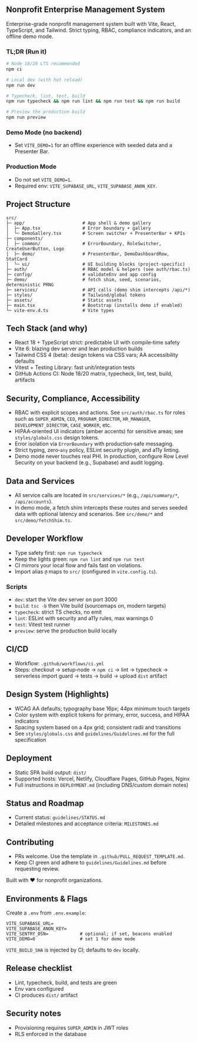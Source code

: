 ## Nonprofit Enterprise Management System

Enterprise-grade nonprofit management system built with Vite, React, TypeScript, and Tailwind. Strict typing, RBAC, compliance indicators, and an offline demo mode.

### TL;DR (Run it)

```bash
# Node 18/20 LTS recommended
npm ci

# Local dev (with hot reload)
npm run dev

# Typecheck, lint, test, build
npm run typecheck && npm run lint && npm run test && npm run build

# Preview the production build
npm run preview
```

### Demo Mode (no backend)

- Set `VITE_DEMO=1` for an offline experience with seeded data and a Presenter Bar.

### Production Mode

- Do not set `VITE_DEMO=1`.
- Required env: `VITE_SUPABASE_URL`, `VITE_SUPABASE_ANON_KEY`.

## Project Structure

```text
src/
├─ app/                      # App shell & demo gallery
│  ├─ App.tsx                # Error boundary + gallery
│  └─ DemoGallery.tsx        # Screen switcher + PresenterBar + KPIs
├─ components/
│  ├─ common/                # ErrorBoundary, RoleSwitcher, CreateUserButton, Logo
│  ├─ demo/                  # PresenterBar, DemoDashboardRow, StatCard
│  └─ ui/                    # UI building blocks (project-specific)
├─ auth/                     # RBAC model & helpers (see auth/rbac.ts)
├─ config/                   # validateEnv and app config
├─ demo/                     # fetch shim, seed, scenarios, deterministic PRNG
├─ services/                 # API calls (demo shim intercepts /api/*)
├─ styles/                   # Tailwind/global tokens
├─ assets/                   # Static assets
├─ main.tsx                  # Bootstrap (installs demo if enabled)
└─ vite-env.d.ts             # Vite types
```

## Tech Stack (and why)

- React 18 + TypeScript strict: predictable UI with compile‑time safety
- Vite 6: blazing dev server and lean production builds
- Tailwind CSS 4 (beta): design tokens via CSS vars; AA accessibility defaults
- Vitest + Testing Library: fast unit/integration tests
- GitHub Actions CI: Node 18/20 matrix, typecheck, lint, test, build, artifacts

## Security, Compliance, Accessibility

- RBAC with explicit scopes and actions. See `src/auth/rbac.ts` for roles such as `SUPER_ADMIN`, `CEO`, `PROGRAM_DIRECTOR`, `HR_MANAGER`, `DEVELOPMENT_DIRECTOR`, `CASE_WORKER`, etc.
- HIPAA‑oriented UI indicators (amber accents) for sensitive areas; see `styles/globals.css` design tokens.
- Error isolation via `ErrorBoundary` with production‑safe messaging.
- Strict typing, zero‑`any` policy, ESLint security plugin, and a11y linting.
- Demo mode never touches real PHI. In production, configure Row Level Security on your backend (e.g., Supabase) and audit logging.

## Data and Services

- All service calls are located in `src/services/*` (e.g., `/api/summary/*`, `/api/accounts`).
- In demo mode, a fetch shim intercepts these routes and serves seeded data with optional latency and scenarios. See `src/demo/*` and `src/demo/fetchShim.ts`.

## Developer Workflow

- Type safety first: `npm run typecheck`
- Keep the lights green: `npm run lint` and `npm run test`
- CI mirrors your local flow and fails fast on violations.
- Import alias `@` maps to `src/` (configured in `vite.config.ts`).

### Scripts

- `dev`: start the Vite dev server on port 3000
- `build`: `tsc -b` then Vite build (sourcemaps on, modern targets)
- `typecheck`: strict TS checks, no emit
- `lint`: ESLint with security and a11y rules, max warnings 0
- `test`: Vitest test runner
- `preview`: serve the production build locally

## CI/CD

- Workflow: `.github/workflows/ci.yml`
- Steps: checkout → setup‑node → `npm ci` → lint → typecheck → serverless import guard → tests → build → upload `dist` artifact

## Design System (Highlights)

- WCAG AA defaults; typography base 16px; 44px minimum touch targets
- Color system with explicit tokens for primary, error, success, and HIPAA indicators
- Spacing system based on a 4px grid; consistent radii and transitions
- See `styles/globals.css` and `guidelines/Guidelines.md` for the full specification

## Deployment

- Static SPA build output: `dist/`
- Supported hosts: Vercel, Netlify, Cloudflare Pages, GitHub Pages, Nginx
- Full instructions in `DEPLOYMENT.md` (including DNS/custom domain notes)

## Status and Roadmap

- Current status: `guidelines/STATUS.md`
- Detailed milestones and acceptance criteria: `MILESTONES.md`

## Contributing

- PRs welcome. Use the template in `.github/PULL_REQUEST_TEMPLATE.md`.
- Keep CI green and adhere to `guidelines/Guidelines.md` before requesting review.

Built with ❤️ for nonprofit organizations.

## Environments & Flags

Create a `.env` from `.env.example`:

```
VITE_SUPABASE_URL=
VITE_SUPABASE_ANON_KEY=
VITE_SENTRY_DSN=            # optional; if set, beacons enabled
VITE_DEMO=0                 # set 1 for demo mode
```

`VITE_BUILD_SHA` is injected by CI; defaults to `dev` locally.

## Release checklist

- Lint, typecheck, build, and tests are green
- Env vars configured
- CI produces `dist/` artifact

## Security notes

- Provisioning requires `SUPER_ADMIN` in JWT roles
- RLS enforced in the database
